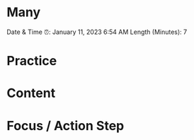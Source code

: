 # Many

Date & Time ⏰: January 11, 2023 6:54 AM
Length (Minutes): 7

# Practice

# Content

# Focus / Action Step